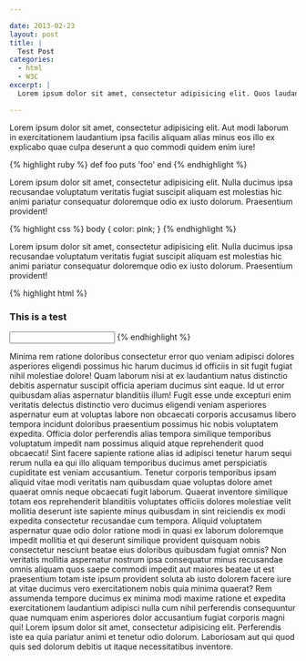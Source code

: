 ```yaml
---

date: 2013-02-23
layout: post
title: |
  Test Post
categories:
  - html
  - W3C
excerpt: |
  Lorem ipsum dolor sit amet, consectetur adipisicing elit. Quos laudantium quibusdam similique ratione amet iure in porro modi ipsum soluta distinctio dolorem laboriosam blanditiis facere reiciendis earum veritatis tempore hic aspernatur ex placeat officiis maxime dicta officia doloremque aut reprehenderit quas repellendus recusandae sapiente quo ducimus dignissimos culpa at cupiditate.

---
```


Lorem ipsum dolor sit amet, consectetur adipisicing elit. Aut modi laborum in exercitationem laudantium ipsa facilis aliquam alias minus eos illo ex explicabo quae culpa deserunt a quo commodi quidem enim iure! 

{% highlight ruby %}
def foo
  puts 'foo'
end
{% endhighlight %}

Lorem ipsum dolor sit amet, consectetur adipisicing elit. Nulla ducimus ipsa recusandae voluptatum veritatis fugiat suscipit aliquam est molestias hic animi pariatur consequatur doloremque odio ex iusto dolorum. Praesentium provident!

{% highlight css %}
body {
	color: pink;
}
{% endhighlight %}

Lorem ipsum dolor sit amet, consectetur adipisicing elit. Nulla ducimus ipsa recusandae voluptatum veritatis fugiat suscipit aliquam est molestias hic animi pariatur consequatur doloremque odio ex iusto dolorum. Praesentium provident!

{% highlight html %}
<h3>This is a test</h3>
<input type="text">
{% endhighlight %}


Minima rem ratione doloribus consectetur error quo veniam adipisci dolores asperiores eligendi possimus hic harum ducimus id officiis in sit fugit fugiat nihil molestiae dolore! Quam laborum nisi at ex laudantium natus distinctio debitis aspernatur suscipit officia aperiam ducimus sint eaque. Id ut error quibusdam alias aspernatur blanditiis illum! Fugit esse unde excepturi enim veritatis delectus distinctio vero ducimus eligendi veniam asperiores aspernatur eum at voluptas labore non obcaecati corporis accusamus libero tempora incidunt doloribus praesentium possimus hic nobis voluptatem expedita. Officia dolor perferendis alias tempora similique temporibus voluptatum impedit nam possimus aliquid atque reprehenderit quod obcaecati! Sint facere sapiente ratione alias id adipisci tenetur harum sequi rerum nulla ea qui illo aliquam temporibus ducimus amet perspiciatis cupiditate est veniam accusantium. Tenetur corporis temporibus ipsam aliquid vitae modi veritatis nam quibusdam quae voluptas dolore amet quaerat omnis neque obcaecati fugit laborum. Quaerat inventore similique totam eos reprehenderit blanditiis voluptates officiis dolores molestiae velit mollitia deserunt iste sapiente minus quibusdam in sint reiciendis ex modi expedita consectetur recusandae cum tempora. Aliquid voluptatem aspernatur quae odio dolor ratione modi in quasi ex laborum doloremque impedit mollitia et qui deserunt similique provident quisquam nobis consectetur nesciunt beatae eius doloribus quibusdam fugiat omnis? Non veritatis mollitia aspernatur nostrum ipsa consequatur minus recusandae omnis aliquam quos saepe commodi impedit aut maiores beatae ut est praesentium totam iste ipsum provident soluta ab iusto dolorem facere iure at vitae ducimus vero exercitationem nobis quia minima quaerat? Rem assumenda tempore ducimus ex minima modi maxime ratione et expedita exercitationem laudantium adipisci nulla cum nihil perferendis consequuntur quae numquam enim asperiores dolor accusantium fugiat corporis magni qui!
Lorem ipsum dolor sit amet, consectetur adipisicing elit. Perferendis iste ea quia pariatur animi et tenetur odio dolorum. Laboriosam aut qui quod quis sed dolorum debitis ut itaque necessitatibus inventore.